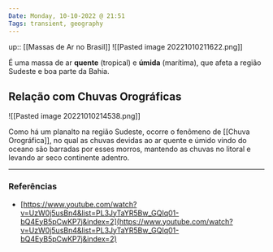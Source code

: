 ```yaml
---
Date: Monday, 10-10-2022 @ 21:51
Tags: transient, geography
---
```

up:: [[Massas de Ar no Brasil]]
![[Pasted image 20221010211622.png]]

É uma massa de ar **quente** (tropical) e **úmida** (marítima), que afeta a região Sudeste e boa parte da Bahia.

## Relação com Chuvas Orográficas
![[Pasted image 20221010214538.png]]

Como há um planalto na região Sudeste, ocorre o fenômeno de [[Chuva Orográfica]], no qual as chuvas devidas ao ar quente e úmido vindo do oceano são barradas por esses morros, mantendo as chuvas no litoral e levando ar seco continente adentro.

---
### Referências
- [https://www.youtube.com/watch?v=UzW0j5usBn4&list=PL3JyTaYR5Bw_GQIq01-bQ4EyB5pCwKP7j&index=2](https://www.youtube.com/watch?v=UzW0j5usBn4&list=PL3JyTaYR5Bw_GQIq01-bQ4EyB5pCwKP7j&index=2)